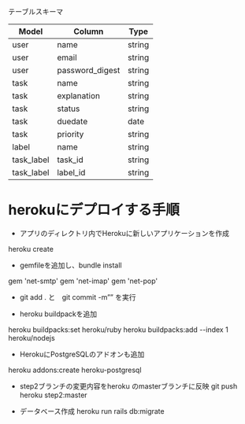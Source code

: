テーブルスキーマ

| Model | Column | Type |
-|-|-
|user|name|string|
|user|email|string|
|user|password_digest|string|
|task|name|string|
|task|explanation|string|
|task|status|string|
|task|duedate|date|
|task|priority|string|
|label|name|string|
|task_label|task_id|string|
|task_label|label_id|string|


# herokuにデプロイする手順

- アプリのディレクトリ内でHerokuに新しいアプリケーションを作成

 heroku create

- gemfileを追加し、bundle install

gem 'net-smtp'
gem 'net-imap'
gem 'net-pop'


- git add .  と　git commit -m”” を実行


- heroku buildpackを追加


 heroku buildpacks:set heroku/ruby
 heroku buildpacks:add --index 1 heroku/nodejs


- HerokuにPostgreSQLのアドオンも追加

heroku addons:create heroku-postgresql


- step2ブランチの変更内容をheroku のmasterブランチに反映
git push heroku step2:master

- データベース作成
heroku run rails db:migrate
